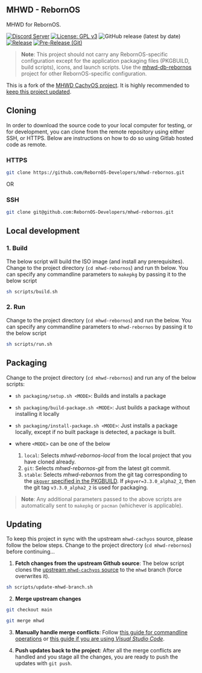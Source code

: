 ## MHWD - RebornOS

MHWD for RebornOS.

[![Discord Server](https://dcbadge.vercel.app/api/server/cU5s6MPpQH?style=flat)](https://discord.gg/cU5s6MPpQH)
[![License: GPL v3](https://img.shields.io/badge/License-GPLv3-blue.svg)](https://www.gnu.org/licenses/gpl-3.0)
![GitHub release (latest by date)](https://img.shields.io/github/v/release/rebornos-developers/mhwd-rebornos)
[![Release](https://github.com/RebornOS-Developers/mhwd-rebornos/actions/workflows/release.yml/badge.svg)](https://github.com/RebornOS-Developers/mhwd-rebornos/actions/workflows/release.yml)
[![Pre-Release (Git)](https://github.com/RebornOS-Developers/mhwd-rebornos/actions/workflows/pre_release.yml/badge.svg)](https://github.com/RebornOS-Developers/mhwd-rebornos/actions/workflows/pre_release.yml)

> **Note**: This project should not carry any RebornOS-specific configuration except for the application packaging files (PKGBUILD, build scripts), icons, and launch scripts. Use the [mhwd-db-rebornos](https://github.com/RebornOS-Developers/mhwd-db-rebornos) project for other RebornOS-specific configuration.

This is a fork of the [MHWD CachyOS project](https://github.com/CachyOS/mhwd-cachyos). It is highly recommended to [keep this project updated](https://github.com/RebornOS-Developers/mhwd-rebornos#updating).

## Cloning

In order to download the source code to your local computer for testing, or for development, you can clone from the remote repository using either SSH, or HTTPS. Below are instructions on how to do so using Gitlab hosted code as remote.

### HTTPS

```bash
git clone https://github.com/RebornOS-Developers/mhwd-rebornos.git 
```

OR

### SSH

```bash
git clone git@github.com:RebornOS-Developers/mhwd-rebornos.git
```

## Local development

### 1. Build

The below script will build the ISO image (and install any prerequisites). Change to the project directory (`cd mhwd-rebornos`) and run th below. You can specify any commandline parameters to `makepkg` by passing it to the below script

```bash
sh scripts/build.sh
```

### 2. Run
Change to the project directory (`cd mhwd-rebornos`) and run the below. You can specify any commandline parameters to `mhwd-rebornos` by passing it to the below script

```bash
sh scripts/run.sh
```

## Packaging

Change to the project directory (`cd mhwd-rebornos`) and run any of the below scripts:
- `sh packaging/setup.sh <MODE>`: Builds and installs a package
- `sh packaging/build-package.sh <MODE>`: Just builds a package without installing it locally
- `sh packaging/install-package.sh <MODE>`: Just installs a package locally, except if no built package is detected, a package is built.

- where `<MODE>` can be one of the below
     1. `local`: Selects *mhwd-rebornos-local* from the local project that you have cloned already.
     2. `git`: Selects *mhwd-rebornos-git* from the latest git commit.
     3. `stable`: Selects *mhwd-rebornos* from the git tag corresponding to the [`pkgver` specified in the PKGBUILD](https://github.com/RebornOS-Developers/mhwd-rebornos/blob/main/packaging/mhwd-rebornos/PKGBUILD#L4). If `pkgver=3.3.0_alpha2_2`, then the git tag `v3.3.0_alpha2_2` is used for packaging. 
     
> **Note**: Any additional parameters passed to the above scripts are automatically sent to `makepkg` or `pacman` (whichever is applicable).

## Updating

To keep this project in sync with the upstream `mhwd-cachyos` source, please follow the below steps. Change to the project directory (`cd mhwd-rebornos`) before continuing...

1. **Fetch changes from the upstream Github source**: The below script clones the [upstream `mhwd-cachyos` source](https://github.com/CachyOS/mhwd-cachyos) to the `mhwd` branch (force overwrites it).
```sh
sh scripts/update-mhwd-branch.sh
```

2. **Merge upstream changes**
```sh
git checkout main

git merge mhwd
```

3. **Manually handle merge conflicts**: Follow [this guide for commandline operations](https://www.atlassian.com/git/tutorials/using-branches/merge-conflicts) or [this guide if you are using *Visual Studio Code*](https://code.visualstudio.com/docs/sourcecontrol/overview#_merge-conflicts).

4. **Push updates back to the project**: After all the merge conflicts are handled and you stage all the changes, you are ready to push the updates with `git push`.